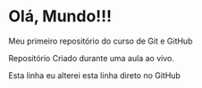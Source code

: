 # Olá, Mundo!!!
 Meu primeiro repositório do curso de Git e GitHub

Repositório Criado durante uma aula ao vivo.

Esta linha eu alterei esta linha direto no GitHub
